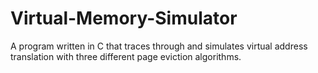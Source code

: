 # Virtual-Memory-Simulator
A program written in C that traces through and simulates virtual address translation with three different page eviction algorithms.
